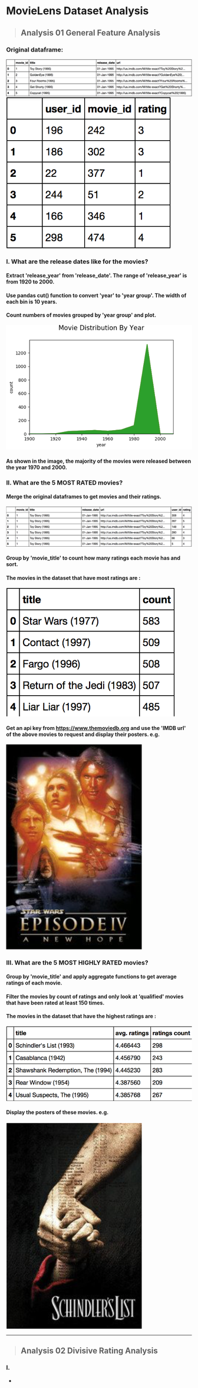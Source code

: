 
# MovieLens Dataset Analysis

> ## Analysis 01 General Feature Analysis

### Original dataframe:
![alt text](https://github.com/wenjin-cao/python_spring17/blob/master/final/pics/movies.png)
![alt text](https://github.com/wenjin-cao/python_spring17/blob/master/final/pics/ratings.png)

###  I. What are the release dates like for the movies?
#### Extract 'release_year' from 'release_date'. The range of 'release_year' is from 1920 to 2000.
#### Use pandas cut() function to convert 'year' to 'year group'. The width of each bin is 10 years.
#### Count numbers of movies grouped by 'year group' and plot.
![alt text](https://github.com/wenjin-cao/python_spring17/blob/master/final/pics/01MovieDistributionByYear.png)
#### As shown in the image, the majority of the movies were released between the year 1970 and 2000. 

###  II. What are the 5 MOST RATED movies?
#### Merge the original dataframes to get movies and their ratings.
![alt text](https://github.com/wenjin-cao/python_spring17/blob/master/final/pics/moviesRated.png)
#### Group by 'movie_title' to count how many ratings each movie has and sort.
#### The movies in the dataset that have most ratings are : 
![alt text](https://github.com/wenjin-cao/python_spring17/blob/master/final/pics/01mostRated.png)
#### Get an api key from https://www.themoviedb.org and use the 'IMDB url' of the above movies to request and display their posters. e.g.
![alt text](https://github.com/wenjin-cao/python_spring17/blob/master/final/pics/01poster1.png)

### III. What are the 5 MOST HIGHLY RATED movies?
#### Group by 'movie_title' and apply aggregate functions to get average ratings of each movie.
#### Filter the movies by count of ratings and only look at 'qualified' movies that have been rated at least 150 times.
#### The movies in the dataset that have the highest ratings are : 
![alt text](https://github.com/wenjin-cao/python_spring17/blob/master/final/pics/01highlyRated.png)
#### Display the posters of these movies. e.g.
![alt text](https://github.com/wenjin-cao/python_spring17/blob/master/final/pics/01poster2.png)

---

> ## Analysis 02 Divisive Rating Analysis

### I.


- 

